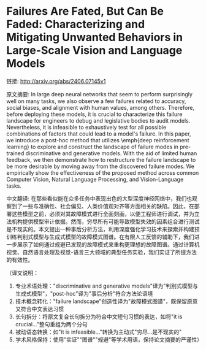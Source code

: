 # Failures Are Fated, But Can Be Faded: Characterizing and Mitigating Unwanted Behaviors in Large-Scale Vision and Language Models

链接: http://arxiv.org/abs/2406.07145v1

原文摘要:
In large deep neural networks that seem to perform surprisingly well on many
tasks, we also observe a few failures related to accuracy, social biases, and
alignment with human values, among others. Therefore, before deploying these
models, it is crucial to characterize this failure landscape for engineers to
debug and legislative bodies to audit models. Nevertheless, it is infeasible to
exhaustively test for all possible combinations of factors that could lead to a
model's failure. In this paper, we introduce a post-hoc method that utilizes
\emph{deep reinforcement learning} to explore and construct the landscape of
failure modes in pre-trained discriminative and generative models. With the aid
of limited human feedback, we then demonstrate how to restructure the failure
landscape to be more desirable by moving away from the discovered failure
modes. We empirically show the effectiveness of the proposed method across
common Computer Vision, Natural Language Processing, and Vision-Language tasks.

中文翻译:
在那些看似能在众多任务中表现出色的大型深度神经网络中，我们也观察到了一些与准确性、社会偏见、人类价值观对齐等方面相关的缺陷。因此，在部署这些模型之前，必须对其故障模式进行全面刻画，以便工程师进行调试，并为立法机构提供模型审计依据。然而，穷尽所有可能导致模型失效的因素组合进行测试是不现实的。本文提出一种事后分析方法，利用深度强化学习技术来探索并构建预训练判别式模型与生成式模型的故障模式图谱。在有限人工反馈的辅助下，我们进一步展示了如何通过规避已发现的故障模式来重构更理想的故障图谱。通过计算机视觉、自然语言处理及视觉-语言三大领域的典型任务实验，我们实证了所提方法的有效性。

（译文说明：
1. 专业术语处理："discriminative and generative models"译为"判别式模型与生成式模型"，"post-hoc"译为"事后分析"符合方法论语境
2. 技术概念转化："failure landscape"创造性译为"故障模式图谱"，既保留原意又符合中文表达习惯
3. 长句拆分：将原文复合长句拆分为符合中文短句习惯的表达，如将"it is crucial..."整句重组为两个分句
4. 被动语态转换：如"it is infeasible..."转换为主动式"穷尽...是不现实的"
5. 学术风格保持：使用"实证""图谱""规避"等学术用语，保持论文摘要的严谨性）
